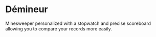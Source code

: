 <h1>Démineur</h1>
Minesweeper personalized with a stopwatch and precise scoreboard allowing you to compare your records more easily.
